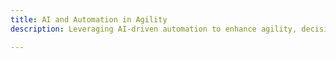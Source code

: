 ```yaml
---
title: AI and Automation in Agility
description: Leveraging AI-driven automation to enhance agility, decision-making, and software delivery.

---
```


